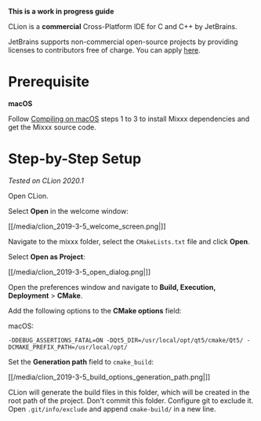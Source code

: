 **This is a work in progress guide**

CLion is a **commercial** Cross-Platform IDE for C and C++ by JetBrains.

JetBrains supports non-commercial open-source projects by providing
licenses to contributors free of charge. You can apply
[here](https://www.jetbrains.com/community/opensource/#support).

# Prerequisite

**macOS**

Follow [Compiling on macOS](compiling_on_os_x) steps 1 to 3 to install
Mixxx dependencies and get the Mixxx source code.

# Step-by-Step Setup

*Tested on CLion 2020.1*

Open CLion.

Select **Open** in the welcome window:

[[/media/clion_2019-3-5_welcome_screen.png|]]

Navigate to the mixxx folder, select the `CMakeLists.txt` file and click
**Open**.

Select **Open as Project**:

[[/media/clion_2019-3-5_open_dialog.png|]]

Open the preferences window and navigate to **Build, Execution,
Deployment** \> **CMake**.

Add the following options to the **CMake options** field:

macOS:

    -DDEBUG_ASSERTIONS_FATAL=ON -DQt5_DIR=/usr/local/opt/qt5/cmake/Qt5/ -DCMAKE_PREFIX_PATH=/usr/local/opt/

Set the **Generation path** field to `cmake_build`:

[[/media/clion_2019-3-5_build_options_generation_path.png|]]

CLion will generate the build files in this folder, which will be
created in the root path of the project. Don't commit this folder.
Configure git to exclude it. Open `.git/info/exclude` and append
`cmake-build/` in a new line.
